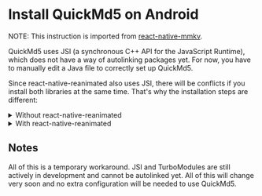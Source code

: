 # Install QuickMd5 on Android

NOTE: This instruction is imported from [react-native-mmkv](https://github.com/mrousavy/react-native-mmkv/blob/master/INSTALL.md).

QuickMd5 uses JSI (a synchronous C++ API for the JavaScript Runtime), which does not have a way of autolinking packages yet. For now, you have to manually edit a Java file to correctly set up QuickMd5.

Since react-native-reanimated also uses JSI, there will be conflicts if you install both libraries at the same time. That's why the installation steps are different:

<details>
<summary>Without react-native-reanimated</summary>

To install QuickMd5 without Reanimated, open your Android project (the `android` folder) in Android Studio. In `MainApplication.java` find the location where the `ReactNativeHost` is initialized. You have to override it's `getJSIModulePackage` method:


```java
import com.reactnativequickmd5.QuickMd5JSIModulePackage
import com.facebook.react.bridge.JSIModulePackage;

public class MainApplication extends Application implements ReactApplication {

  private final ReactNativeHost mReactNativeHost =
      new ReactNativeHost(this) {
        @Override
        public boolean getUseDeveloperSupport() {
          return BuildConfig.DEBUG;
        }

        @Override
        protected List<ReactPackage> getPackages() {
          return new PackageList(this).getPackages();
        }

        @Override
        protected String getJSMainModuleName() {
          return "index";
        }

        // Add this method here!
        @Override
        protected JSIModulePackage getJSIModulePackage() {
          return new QuickMd5JSIModulePackage();
        }
      };

  // ...
```

</details>

<details>
<summary>With react-native-reanimated</summary>

To install QuickMd5 with Reanimated, open your Android project (the `android` folder) in Android Studio.

1. Find the folder where `MainActivity.java` and `MainApplication.java` live.
2. Right click, "New" > "Java class"
3. Call it whatever you prefer, in my case it's `ExampleJSIPackage` because my app is called "Example".
4. Add the following code:

```java
package com.example;

import com.facebook.react.bridge.JSIModuleSpec;
import com.facebook.react.bridge.JavaScriptContextHolder;
import com.facebook.react.bridge.ReactApplicationContext;
import com.swmansion.reanimated.ReanimatedJSIModulePackage;
import com.reactnativequickmd5.QuickMd5Module;

import java.util.Collections;
import java.util.List;

// TODO: Remove all of this when QuickMd5 and Reanimated can be autoinstalled (maybe RN 0.65)
public class ExampleJSIPackage extends ReanimatedJSIModulePackage {
    @Override
    public List<JSIModuleSpec> getJSIModules(ReactApplicationContext reactApplicationContext, JavaScriptContextHolder jsContext) {
        QuickMd5Module.install(reactApplicationContext);
        return super.getJSIModules(reactApplicationContext, jsContext);
    }
}

```
5. Replace `com.example` with your package namespace

6. Open `MainApplication.java` and find the location where the `ReactNativeHost` is initialized. You have to override it's `getJSIModulePackage` method:

```java
import com.facebook.react.bridge.JSIModulePackage;

public class MainApplication extends Application implements ReactApplication {

  private final ReactNativeHost mReactNativeHost =
      new ReactNativeHost(this) {
        @Override
        public boolean getUseDeveloperSupport() {
          return BuildConfig.DEBUG;
        }

        @Override
        protected List<ReactPackage> getPackages() {
          return new PackageList(this).getPackages();
        }

        @Override
        protected String getJSMainModuleName() {
          return "index";
        }

        // Add this method here!
        @Override
        protected JSIModulePackage getJSIModulePackage() {
          return new ExampleJSIPackage(); // <-- your package's name
        }
      };

  // ...
```

</details>


## Notes

All of this is a temporary workaround. JSI and TurboModules are still actively in development and cannot be autolinked yet. All of this will change very soon and no extra configuration will be needed to use QuickMd5.
